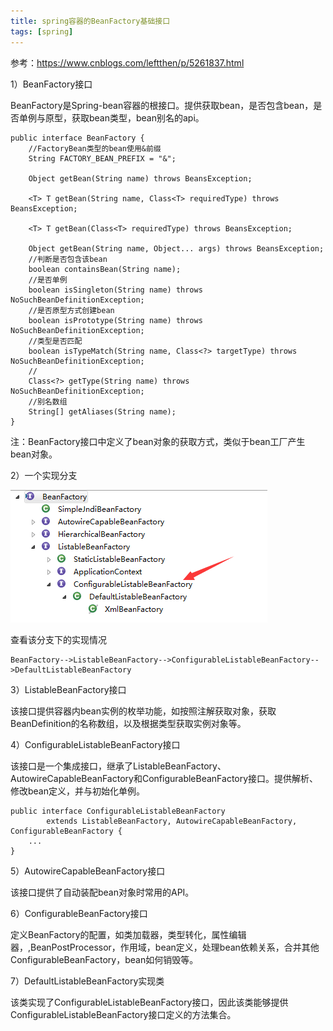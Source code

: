 ```yaml
---
title: spring容器的BeanFactory基础接口
tags: [spring]
---
```


参考：https://www.cnblogs.com/leftthen/p/5261837.html

1）BeanFactory接口

BeanFactory是Spring-bean容器的根接口。提供获取bean，是否包含bean，是否单例与原型，获取bean类型，bean别名的api。

```
public interface BeanFactory {
    //FactoryBean类型的bean使用&前缀
    String FACTORY_BEAN_PREFIX = "&";

    Object getBean(String name) throws BeansException;

    <T> T getBean(String name, Class<T> requiredType) throws BeansException;

    <T> T getBean(Class<T> requiredType) throws BeansException;

    Object getBean(String name, Object... args) throws BeansException;
    //判断是否包含该bean
    boolean containsBean(String name);
    //是否单例
    boolean isSingleton(String name) throws NoSuchBeanDefinitionException;
    //是否原型方式创建bean
    boolean isPrototype(String name) throws NoSuchBeanDefinitionException;
    //类型是否匹配
    boolean isTypeMatch(String name, Class<?> targetType) throws NoSuchBeanDefinitionException;
    //
    Class<?> getType(String name) throws NoSuchBeanDefinitionException;
    //别名数组
    String[] getAliases(String name);
}
```

注：BeanFactory接口中定义了bean对象的获取方式，类似于bean工厂产生bean对象。

2）一个实现分支

![](/images/spring/core/source/applicantContext/BeanFactory.png)

查看该分支下的实现情况

```
BeanFactory-->ListableBeanFactory-->ConfigurableListableBeanFactory-->DefaultListableBeanFactory
```

3）ListableBeanFactory接口

该接口提供容器内bean实例的枚举功能，如按照注解获取对象，获取BeanDefinition的名称数组，以及根据类型获取实例对象等。

4）ConfigurableListableBeanFactory接口

该接口是一个集成接口，继承了ListableBeanFactory、AutowireCapableBeanFactory和ConfigurableBeanFactory接口。提供解析、修改bean定义，并与初始化单例。

```
public interface ConfigurableListableBeanFactory
        extends ListableBeanFactory, AutowireCapableBeanFactory, ConfigurableBeanFactory {
    ...
}
```

5）AutowireCapableBeanFactory接口

该接口提供了自动装配bean对象时常用的API。

6）ConfigurableBeanFactory接口

定义BeanFactory的配置，如类加载器，类型转化，属性编辑器，,BeanPostProcessor，作用域，bean定义，处理bean依赖关系，合并其他ConfigurableBeanFactory，bean如何销毁等。

7）DefaultListableBeanFactory实现类

该类实现了ConfigurableListableBeanFactory接口，因此该类能够提供ConfigurableListableBeanFactory接口定义的方法集合。

